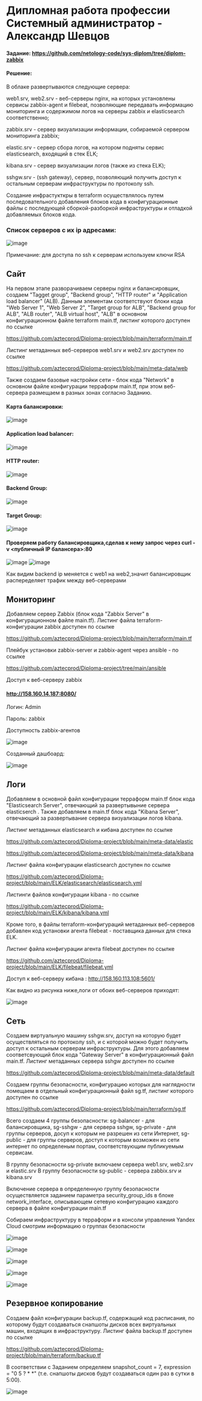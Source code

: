 # Дипломная работа профессии Системный администратор - Александр Шевцов

#### Задание: https://github.com/netology-code/sys-diplom/tree/diplom-zabbix

#### Решение:

В облаке развертываются следующие сервера:

web1.srv, web2.srv - веб-серверы nginx, на которых установлены сервисы zabbix-agent и filebeat, позволяющие передавать информацию мониторинга и содержимом логов на серверы zabbix и elasticsearch соответственно;

zabbix.srv - сервер визуализации информации, собираемой сервером мониторинга zabbix;

elastic.srv - сервер сбора логов, на котором подняты сервис elasticsearch, входящий в стек ELK;

kibana.srv - сервер визуализации логов (также из стека ELK);

sshgw.srv - (ssh gateway), сервер, позволяющий получить доступ к остальным серверам инфраструктуры по протоколу ssh.

Создание инфрастукткры в terraform осуществлялось путем последовательного добавления блоков кода в конфигурационные файлы с последующей сборкой-разборкой инфраструктуры и отладкой добавляемых блоков кода.

### Список серверов с их ip адресами:

![image](https://github.com/aztecprod/Diploma-project/assets/25949605/1a75e134-a57d-4775-8d2c-9d32ff256a0b)


Примечание: для доступа по ssh к серверам используем ключи RSA 


## Сайт
На первом этапе разворачиваем серверы nginx и балансировщик, создаем "Tagget group", "Backend group", "HTTP router" и "Application load balancer" (ALB). Данным элементам соответствуют блоки кода "Web Server 1", "Web Server 2", "Target group for ALB", "Backend group for ALB", "ALB router", "ALB virtual host", "ALB" в основном конфигурационном файле terraform main.tf, листинг которого доступен по ссылке

https://github.com/aztecprod/Diploma-project/blob/main/terraform/main.tf

Листинг метаданных веб-серверов web1.srv и web2.srv доступен по ссылке

https://github.com/aztecprod/Diploma-project/blob/main/meta-data/web

Также создаем базовые настройки сети - блок кода "Network" в основном файле конфигурации терраформ main.tf, при этом веб-сервера размещаем в разных зонах согласно Заданию.

#### Карта балансировки:
![image](https://github.com/aztecprod/Diploma-project/assets/25949605/f3c7c326-ccb1-4983-8f57-5ae9a56f01d2)


#### Application load balancer:
![image](https://github.com/aztecprod/Diploma-project/assets/25949605/d9085796-ab6f-466e-b535-80ea729be825)

#### HTTP router:
![image](https://github.com/aztecprod/Diploma-project/assets/25949605/111b3290-43b2-4794-8e95-884c23c705f7)

#### Backend Group:
![image](https://github.com/aztecprod/Diploma-project/assets/25949605/dcb5934c-689f-49da-a87d-ec227ff37e8d)

#### Target Group:
![image](https://github.com/aztecprod/Diploma-project/assets/25949605/247fb85b-1bd9-49c3-9b42-61fc89aeed63)

#### Проверяем работу балансировщика,сделав к нему запрос через curl -v <публичный IP балансера>:80 

![image](https://github.com/aztecprod/Diploma-project/assets/25949605/73edec18-867b-4a51-bb90-9c3fe5a67599)
![image](https://github.com/aztecprod/Diploma-project/assets/25949605/9486fbe6-c941-4e91-9c7f-83e4e039a9be) 

Как видим backend ip меняется с web1 на web2,значит балансировщик распеределяет трафик между веб-серверами

## Мониторинг
Добавляем сервер Zabbix (блок кода "Zabbix Server" в конфигурационном файле main.tf). Листинг файла terraform-конфигурации zabbix доступен по ссылке

https://github.com/aztecprod/Diploma-project/blob/main/terraform/main.tf

Плейбук установки zabbix-server и zabbix-agent через ansible - по ссылке

https://github.com/aztecprod/Diploma-project/tree/main/ansible


Доступ к веб-серверу zabbix

#### http://158.160.14.187:8080/

Логин: Admin

Пароль: zabbix

Доступность zabbix-агентов

![image](https://github.com/aztecprod/Diploma-project/assets/25949605/8cd1f928-be42-4d86-a299-a1b584767760)


Созданный дашбоард:

![image](https://github.com/aztecprod/Diploma-project/assets/25949605/7feb5d8c-9653-41a0-b7cc-170b22aae0c3)

## Логи
Добавляем в основной файл конфигурации терраформ main.tf блок кода "Elasticsearch Server", отвечающий за развертывыние сервера elasticserch .
Также добавляем в main.tf блок кода "Kibana Server", отвечающий за развертывание сервера визуализации логов kibana.

Листинг метаданных elasticsearch и кибана доступен по ссылке

https://github.com/aztecprod/Diploma-project/blob/main/meta-data/elastic


https://github.com/aztecprod/Diploma-project/blob/main/meta-data/kibana

Листинг файла конфигурации elasticsearch доступен по ссылке

https://github.com/aztecprod/Diploma-project/blob/main/ELK/elasticsearch/elasticsearch.yml

Листинги файлов конфигурации kibana - по ссылке


https://github.com/aztecprod/Diploma-project/blob/main/ELK/kibana/kibana.yml

Кроме того, в файлы terraform-конфигураций метаданных веб-серверов  добавлен код установки агента filebeat - поставщика данных для стека ELK.

Листинг файла конфигурации агента filebeat доступен по ссылке

https://github.com/aztecprod/Diploma-project/blob/main/ELK/filebeat/filebeat.yml

Доступ к веб-серверу кибана :  http://158.160.113.108:5601/


Как видно из рисунка ниже,логи от обоих веб-серверов приходят:

![image](https://github.com/aztecprod/Diploma-project/assets/25949605/5d88cf03-1638-4b13-a72f-e5bcd5185a37)


## Сеть
Создаем виртуальную машину sshgw.srv, доступ на которую будет осуществляться по протоколу ssh, и с которой можно будет получить доступ к остальным серверам инфраструктуры. Для этого добавляем соответсвующий блок кода "Gateway Server" в конфигурационный файл main.tf. Листинг метаданных сервера sshgw доступен по ссылке

https://github.com/aztecprod/Diploma-project/blob/main/meta-data/default

Создаем группы безопасности, конфигурацию которых для наглядности помещаем в отдельный конфигурационный файл sg.tf, листинг которого доступен по ссылке

https://github.com/aztecprod/Diploma-project/blob/main/terraform/sg.tf

Всего создаем 4 группы безопасности: sg-balancer - для балансировщика, sg-sshgw - для сервера sshgw, sg-private - для группы серверов, досуп к которым не разрешен из сети Интернет, sg-public - для группы серверов, доступ к которым возможен из сети интернет по определеным портам, соответствующим публикуемым сервисам.

В группу безопасности sg-private включаем сервера web1.srv, web2.srv  и elastic.srv
В группу безопасности sg-public - сервера zabbix.srv и kibana.srv

Включение сервера в определенную группу безопасности осуществляется заданием параметра security_group_ids в блоке network_interface, описывающем сетевую конфигурацию каждого сервера в файле конфигурации main.tf

Собираем инфраструктуру в терраформ и в консоли управления Yandex Cloud смотрим информацию о группах безопасности 

![image](https://github.com/aztecprod/Diploma-project/assets/25949605/3a0ec3a8-36f1-4dc9-b37c-a13acf1ae632)

![image](https://github.com/aztecprod/Diploma-project/assets/25949605/428042da-9c3d-4db5-b35d-424bc7477f32)

![image](https://github.com/aztecprod/Diploma-project/assets/25949605/881fc533-9fbe-40fd-8ca6-a9ba1fcdd7e1)


![image](https://github.com/aztecprod/Diploma-project/assets/25949605/408ef125-155c-4fca-9502-649283bacc22)


![image](https://github.com/aztecprod/Diploma-project/assets/25949605/3dbe1189-3ff2-4b6c-b6e2-3ab59b8c1946)





## Резервное копирование
Создаем файл конфигурации backup.tf, содержащий код расписания, по которому будут создаваться снапшоты дисков всех виртуальных машин, входящих в инфраструктуру. Листинг файла backup.tf доступен по ссылке

https://github.com/aztecprod/Diploma-project/blob/main/terraform/backup.tf

В соответствии с Заданием определяем snapshot_count = 7, expression = "0 5 ? * *" (т.е. снапшоты дисков будут создаваться один раз в сутки в 5:00).

![image](https://github.com/aztecprod/Diploma-project/assets/25949605/9079882b-6db5-4ab7-85c5-a26830bdea39)


